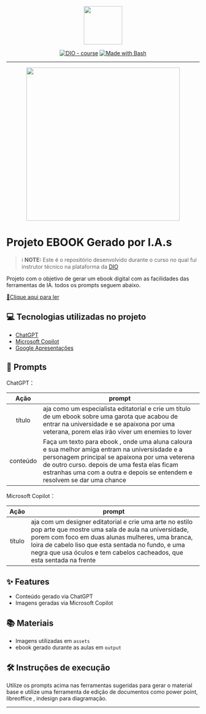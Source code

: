 <p align="center">
    <img width="100" src=".github/assets/banner.png">
</p>


<p align="center">
<a href="https://dio.me/"><img src="https://img.shields.io/badge/DIO-Course-28DA77?logo=youtube" alt="DIO - course"></a>
<a href="https://www.gnu.org/software/bash/" title="Go to Bash homepage"><img src="https://img.shields.io/badge/Prompt-Project-blue?logo=gnu-bash&amp;logoColor=white" alt="Made with Bash"></a></p>

-------


<p align="center">
<img 
    src="./assets/cover.png"
    width="400"  
/>
</p>

# Projeto EBOOK Gerado por I.A.s


 > ℹ️ **NOTE:** Este é o repositório desenvolvido durante o curso no qual fui instrutor técnico na plataforma da [DIO](https://dio.me)

Projeto com o objetivo de gerar um ebook digital com as facilidades das ferramentas de IA. todos os prompts
seguem abaixo.

<a href="https://github.com/daniellynuness/prompts-recipe-to-create-a-ebook/blob/main/output/Destinos%20e%20Conflitos%20Entrela%C3%A7ados.pdf" title="View PDF now"> 📕Clique aqui para ler</a>

## 💻 Tecnologias utilizadas no projeto

- [ChatGPT](https://chat.openai.com/) 
- [Microsoft Copilot](https://copilot.microsoft.com/)
- [Google Apresentações](https://www.microsoft.com/en/microsoft-365/powerpoint)

## 🧠 Prompts


ChatGPT：

|   Ação   | prompt                                                                                                                                                                                                                                                                         |
| :------: | ------------------------------------------------------------------------------------------------------------------------------------------------------------------------------------------------------------------------------------------------------------------------------ |
|  título  | aja como um especialista editatorial e crie um título de um ebook sobre uma garota que acabou de entrar na universidade e se apaixona por uma veterana, porem elas irão viver um enemies to lover                                                        |
| conteúdo | Faça um texto para ebook , onde uma aluna caloura e sua melhor amiga entram na universisdade e a personagem principal se apaixona por uma veterena de outro curso. depois de uma festa elas ficam estranhas uma com a outra e depois se entendem e resolvem se dar uma chance |


Microsoft Copilot：

|  Ação  | prompt                                                                                 |
| :----: | -------------------------------------------------------------------------------------- |
| título | aja com um designer editatorial e crie uma arte no estilo pop arte que mostre uma sala de aula na universidade, porem com foco em duas alunas mulheres, uma branca, loira de cabelo liso que esta sentada no fundo, e uma negra que usa óculos e tem cabelos cacheados, que esta sentada na frente |

## ✨ Features

- Conteúdo gerado via ChatGPT
- Imagens geradas via Microsoft Copilot

## 📚 Materiais

- Imagens utilizadas em `assets`
- ebook gerado durante as aulas em `output`

## 🛠️ Instruções de execução

Utilize os prompts acima nas ferramentas sugeridas para gerar o material base e utilize uma ferramenta de edição de documentos como power point, libreoffice , indesign para diagramação.

---
